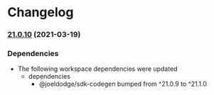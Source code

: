 # Changelog

### [21.0.10](https://www.github.com/looker-open-source/sdk-codegen/compare/sdk-codegen-scripts-v21.0.9...sdk-codegen-scripts-v21.0.10) (2021-03-19)


### Dependencies

* The following workspace dependencies were updated
  * dependencies
    * @joeldodge/sdk-codegen bumped from ^21.0.9 to ^21.1.0
